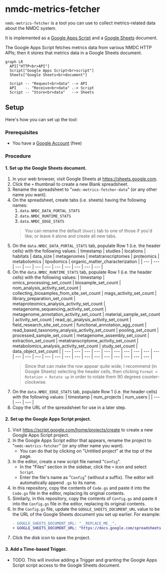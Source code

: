 # nmdc-metrics-fetcher

`nmdc-metrics-fetcher` is a tool you can use to collect metrics-related data about the NMDC system.

It is implemented as a [Google Apps Script](https://www.google.com/script/start/) and a [Google Sheets](https://sheets.google.com/) document.

The Google Apps Script fetches metrics data from various NMDC HTTP APIs; then it stores that metrics data in a Google Sheets document.

```mermaid
graph LR
  API["HTTP<br>API"]
  Script["Google Apps Script<br>script"]
  Sheets["Google Sheets<br>document"]

  Script -- "Request<br>data" --> API
  API    -. "Receive<br>data" .-> Script
  Script -- "Store<br>data"   --> Sheets
```

## Setup

Here's how you can set up the tool:

### Prerequisites

- You have a [Google Account](https://support.google.com/accounts/answer/27441?hl=en) (free)

### Procedure

#### 1. Set up the Google Sheets document.

1. In your web browser, visit Google Sheets at https://sheets.google.com.
1. Click the `+` thumbnail to create a new Blank spreadsheet.
1. Rename the spreadsheet to "`nmdc-metrics-fetcher-data`" (or any other name you want).
1. On the spreadsheet, create tabs (i.e. sheets) having the following names:
   1. `data.NMDC_DATA_PORTAL_STATS`
   1. `data.NMDC_RUNTIME_STATS`
   1. `data.NMDC_EDGE_STATS`
   > You can rename the default `Sheet1` tab to one of those if you'd like; or leave it alone and create all new tabs.
1. On the `data.NMDC_DATA_PORTAL_STATS` tab, populate Row 1 (i.e. the header cells) with the following values:
   | timestamp | studies | locations | habitats | data_size | metagenomes | metatranscriptomes | proteomics | metabolomics | lipodomics | organic_matter_characterization |
   | --- | --- | --- | --- | --- | --- | --- | --- | --- | --- | --- |
1. On the `data.NMDC_RUNTIME_STATS` tab, populate Row 1 (i.e. the header cells) with the following values:
   | timestamp | omics_processing_set_count | biosample_set_count | nom_analysis_activity_set_count | collecting_biosamples_from_site_set_count | mags_activity_set_count | library_preparation_set_count | metaproteomics_analysis_activity_set_count | metagenome_sequencing_activity_set_count | metagenome_annotation_activity_set_count | material_sample_set_count | activity_set_count | read_qc_analysis_activity_set_count | field_research_site_set_count | functional_annotation_agg_count | read_based_taxonomy_analysis_activity_set_count | pooling_set_count | processed_sample_set_count | metagenome_assembly_set_count | extraction_set_count | metatranscriptome_activity_set_count | metabolomics_analysis_activity_set_count | study_set_count | data_object_set_count |
   | --- | --- | --- | --- | --- | --- | --- | --- | --- | --- | --- | --- | --- | --- | --- | --- | --- | --- | --- | --- | --- | --- | --- | --- |
   > Since that can make the row appear quite wide; I recommend (in Google Sheets) selecting the header cells, then clicking `Format > Rotation > Rotate up` in order to rotate them 90 degrees counter-clockwise.
1. On the `data.NMDC_EDGE_STATS` tab, populate Row 1 (i.e. the header cells) with the following values:
   | timestamp | num_projects | num_users |
   | --- | --- | --- |
1. Copy the URL of the spreadsheet for use in a later step.

#### 2. Set up the Google Apps Script project.

1. Visit https://script.google.com/home/projects/create to create a new Google Apps Script project.
1. In the Google Apps Script editor that appears, rename the project to "`nmdc-metrics-fetcher`" (or any other name you want).
    - You can do that by clicking on "Untitled project" at the top of the page.
1. In the editor, create a new script file named "`Config`".
    - In the "Files" section in the sidebar, click the `+` icon and select `Script`.
    - Enter the file's name as "`Config`" (without a suffix). The editor will automatically append `.gs` to its name.
1. In this repository, copy the contents of `Code.gs` and paste it into the `Code.gs` file in the editor, replacing its original contents.
1. Similarly, in this repository, copy the contents of `Config.gs` and paste it into the `Config.gs` file in the editor, replacing its original contents.
1. In the `Config.gs` file, update the `GOOGLE_SHEETS_DOCUMENT_URL` value to be the URL of the Google Sheets document you set up earlier. For example:
   ```diff
   - GOOGLE_SHEETS_DOCUMENT_URL: "__REPLACE_ME__",
   + GOOGLE_SHEETS_DOCUMENT_URL: "https://docs.google.com/spreadsheets/d/1xt...x2Y/",
   ```
1. Click the disk icon to save the project.

#### 3. Add a Time-based Trigger.

- TODO. This will involve adding a Trigger and granting the Google Apps Script script access to the Google Sheets document.
